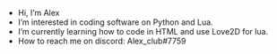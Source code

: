 - Hi, I’m Alex
- I’m interested in coding software on Python and Lua.
-  I’m currently learning how to code in HTML and use Love2D for lua.
-  How to reach me on discord: Alex_club#7759

<!---
Alexmuhin/Alexmuhin is a ✨ special ✨ repository because its `README.md` (this file) appears on your GitHub profile.
You can click the Preview link to take a look at your changes.
--->
